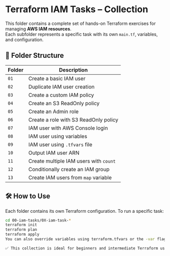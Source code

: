 # Terraform IAM Tasks – Collection

This folder contains a complete set of hands-on Terraform exercises for managing **AWS IAM resources**.  
Each subfolder represents a specific task with its own `main.tf`, variables, and configuration.

## 📁 Folder Structure

| Folder | Description |
|--------|-------------|
| `01`   | Create a basic IAM user |
| `02`   | Duplicate IAM user creation |
| `03`   | Create a custom IAM policy |
| `04`   | Create an S3 ReadOnly policy |
| `05`   | Create an Admin role |
| `06`   | Create a role with S3 ReadOnly policy |
| `07`   | IAM user with AWS Console login |
| `08`   | IAM user using variables |
| `09`   | IAM user using `.tfvars` file |
| `10`   | Output IAM user ARN |
| `11`   | Create multiple IAM users with `count` |
| `12`   | Conditionally create an IAM group |
| `13`   | Create IAM users from `map` variable |

## 🛠 How to Use

Each folder contains its own Terraform configuration. To run a specific task:

```bash
cd 00-iam-tasks/0X-iam-task-*
terraform init
terraform plan
terraform apply
You can also override variables using terraform.tfvars or the -var flag.

✅ This collection is ideal for beginners and intermediate Terraform users aiming to master IAM automation in AWS.
